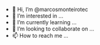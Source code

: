 - 👋 Hi, I’m @marcosmonteirotec
- 👀 I’m interested in ...
- 🌱 I’m currently learning ...
- 💞️ I’m looking to collaborate on ...
- 📫 How to reach me ...

<!---
marcosmonteirotec/marcosmonteirotec is a ✨ special ✨ repository because its `README.md` (this file) appears on your GitHub profile.
You can click the Preview link to take a look at your changes.
--->
